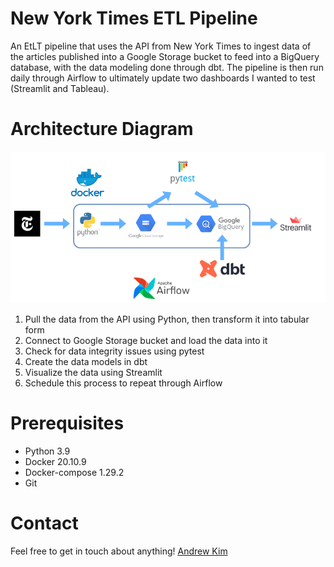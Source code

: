 # New York Times ETL Pipeline
An EtLT pipeline that uses the API from New York Times to ingest data of the articles published into a Google Storage bucket to feed into a BigQuery database, with the data modeling done through dbt. The pipeline is then run daily through Airflow to ultimately update two dashboards I wanted to test (Streamlit and Tableau).

# Architecture Diagram

![pipeline](static/pipeline.png)

1. Pull the data from the API using Python, then transform it into tabular form
2. Connect to Google Storage bucket and load the data into it
3. Check for data integrity issues using pytest
4. Create the data models in dbt
5. Visualize the data using Streamlit
6. Schedule this process to repeat through Airflow

# Prerequisites

* Python 3.9
* Docker 20.10.9
* Docker-compose 1.29.2
* Git

# Contact

Feel free to get in touch about anything! [Andrew Kim](https://www.linkedin.com/in/andrew-sungsoo-kim/)
